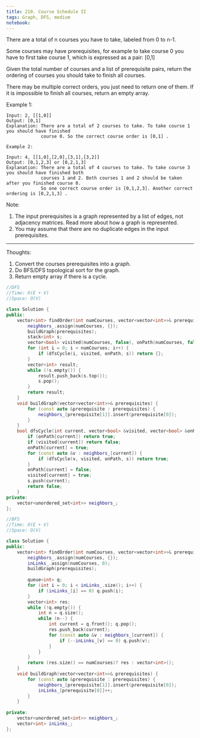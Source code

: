 ```yaml
---
title: 210. Course Schedule II
tags: Graph, DFS, medium
notebook: 
---
```


There are a total of n courses you have to take, labeled from 0 to n-1.

Some courses may have prerequisites, for example to take course 0 you have to first take course 1, which is expressed as a pair: [0,1]

Given the total number of courses and a list of prerequisite pairs, return the ordering of courses you should take to finish all courses.

There may be multiple correct orders, you just need to return one of them. If it is impossible to finish all courses, return an empty array.

Example 1:
```
Input: 2, [[1,0]] 
Output: [0,1]
Explanation: There are a total of 2 courses to take. To take course 1 you should have finished   
             course 0. So the correct course order is [0,1] .
```   
```
Example 2:

Input: 4, [[1,0],[2,0],[3,1],[3,2]]
Output: [0,1,2,3] or [0,2,1,3]
Explanation: There are a total of 4 courses to take. To take course 3 you should have finished both     
             courses 1 and 2. Both courses 1 and 2 should be taken after you finished course 0. 
             So one correct course order is [0,1,2,3]. Another correct ordering is [0,2,1,3] .
```             
Note:

1. The input prerequisites is a graph represented by a list of edges, not adjacency matrices. Read more about how a graph is represented.
2. You may assume that there are no duplicate edges in the input prerequisites.

----------
Thoughts:
1. Convert the courses prerequisites into a graph.
2. Do BFS/DFS topological sort for the graph. 
3. Return empty array if there is a cycle.

```c++
//DFS
//Time: O(E + V)
//Space: O(V)

class Solution {
public:
    vector<int> findOrder(int numCourses, vector<vector<int>>& prerequisites) {
        neighbors_.assign(numCourses, {});
        buildGraph(prerequisites);
        stack<int> s;
        vector<bool> visited(numCourses, false), onPath(numCourses, false);
        for (int i = 0; i < numCourses; i++) {
            if (dfsCycle(i, visited, onPath, s)) return {};
        }
        vector<int> result;
        while (!s.empty()) {
            result.push_back(s.top());
            s.pop();
        }
        return result;
    }
    void buildGraph(vector<vector<int>>& prerequisites) {
        for (const auto &prerequisite : prerequisites) {
            neighbors_[prerequisite[1]].insert(prerequisite[0]);
        }
    }
    bool dfsCycle(int current, vector<bool> &visited, vector<bool> &onPath, stack<int> &s) {
        if (onPath[current]) return true;
        if (visited[current]) return false;
        onPath[current] = true;
        for (const auto &v : neighbors_[current]) {
            if (dfsCycle(v, visited, onPath, s)) return true;
        }
        onPath[current] = false;
        visited[current] = true;
        s.push(current);
        return false;
    }
private:
    vector<unordered_set<int>> neighbors_;
};

```

```c++
//BFS
//Time: O(E + V)
//Space: O(V)

class Solution {
public:
    vector<int> findOrder(int numCourses, vector<vector<int>>& prerequisites) {
        neighbors_.assign(numCourses, {});
        inLinks_.assign(numCourses, 0);
        buildGraph(prerequisites);
        
        queue<int> q;
        for (int i = 0; i < inLinks_.size(); i++) {
            if (inLinks_[i] == 0) q.push(i);
        }
        vector<int> res;
        while (!q.empty()) {
            int n = q.size();
            while (n--) {
                int current = q.front(); q.pop();
                res.push_back(current);
                for (const auto &v : neighbors_[current]) {
                    if (--inLinks_[v] == 0) q.push(v);
                }
            }
        }
        return (res.size() == numCourses)? res : vector<int>();
    }
    void buildGraph(vector<vector<int>>& prerequisites) {
        for (const auto &prerequisite : prerequisites) {
            neighbors_[prerequisite[1]].insert(prerequisite[0]);
            inLinks_[prerequisite[0]]++;
        }
    }
    
private:
    vector<unordered_set<int>> neighbors_;
    vector<int> inLinks_;
};
```